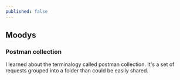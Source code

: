```yaml
---
published: false
---
```

## Moodys

### Postman collection

I learned about the terminalogy called postman collection. It's a set of requests grouped into a folder than could be easily shared.